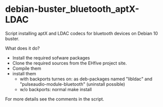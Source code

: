 # debian-buster_bluetooth_aptX-LDAC
Script installing aptX and LDAC codecs for bluetooth devices on Debian 10 buster.



What does it do?

- Install the required sofware packages
- Clone the required sources from the EHfive project site.
- Compile them 
- install them
  - with backports turnes on: as deb-packages named "libldac" and "pulseaudio-module-bluetooth" (uninstall possible)
  - w/o backports: normal make install
  
For more details see the comments in the script.



